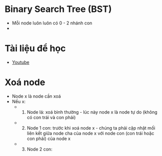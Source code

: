# Binary Search Tree (BST)
- Mỗi node luôn luôn có 0 - 2 nhánh con
- 
# Tài liệu để học
- [Youtube](https://www.youtube.com/playlist?list=PLimFJKGsbn1n6UkQnTjXhziglRzmJ2mlR)

# Xoá node
- Node x là node cần xoá
- Nếu x:
  - 1. Node lá: xoá bình thường - lúc này node x là node tự do (không có con trái và con phải)
  - 2. Node 1 con: trước khi xoá node x - chúng ta phải cập nhật mối liên kết giữa node cha của node x với node con (con trái hoặc con phải) của node x
  - 3. Node 2 con: 